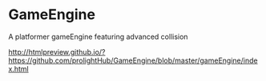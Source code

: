 # GameEngine
A platformer gameEngine featuring advanced collision

http://htmlpreview.github.io/?https://github.com/prolightHub/GameEngine/blob/master/gameEngine/index.html
